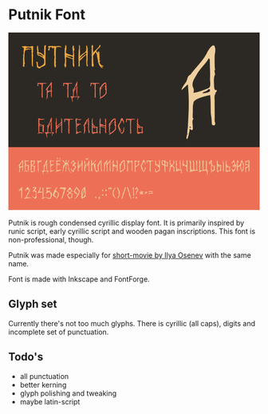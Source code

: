 # Putnik Font

![Font Preview](docs/preview.png)

Putnik is rough condensed cyrillic display font. It is primarily inspired by runic script, early cyrillic script and wooden pagan inscriptions.
This font is non-professional, though.

Putnik was made especially for [short-movie by Ilya Osenev](https://www.youtube.com/watch?v=VteH0cZsxPg) with the same name.

Font is made with Inkscape and FontForge.

## Glyph set

Currently there's not too much glyphs. There is cyrillic (all caps), digits and incomplete set of punctuation.

## Todo's

- all punctuation
- better kerning
- glyph polishing and tweaking
- maybe latin-script
